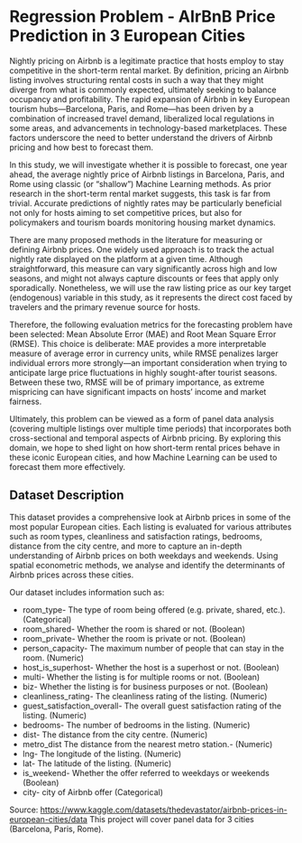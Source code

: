 # Regression Problem - AIrBnB Price Prediction in 3 European Cities

Nightly pricing on Airbnb is a legitimate practice that hosts employ to stay competitive in the short-term rental market. By definition, pricing an Airbnb listing involves structuring rental costs in such a way that they might diverge from what is commonly expected, ultimately seeking to balance occupancy and profitability. The rapid expansion of Airbnb in key European tourism hubs—Barcelona, Paris, and Rome—has been driven by a combination of increased travel demand, liberalized local regulations in some areas, and advancements in technology-based marketplaces. These factors underscore the need to better understand the drivers of Airbnb pricing and how best to forecast them.

In this study, we will investigate whether it is possible to forecast, one year ahead, the average nightly price of Airbnb listings in Barcelona, Paris, and Rome using classic (or “shallow”) Machine Learning methods. As prior research in the short-term rental market suggests, this task is far from trivial.  Accurate predictions of nightly rates may be particularly beneficial not only for hosts aiming to set competitive prices, but also for policymakers and tourism boards monitoring housing market dynamics.

There are many proposed methods in the literature for measuring or defining Airbnb prices. One widely used approach is to track the actual nightly rate displayed on the platform at a given time. Although straightforward, this measure can vary significantly across high and low seasons, and might not always capture discounts or fees that apply only sporadically. Nonetheless, we will use the raw listing price as our key target (endogenous) variable in this study, as it represents the direct cost faced by travelers and the primary revenue source for hosts.

Therefore, the following evaluation metrics for the forecasting problem have been selected: Mean Absolute Error (MAE) and Root Mean Square Error (RMSE). This choice is deliberate: MAE provides a more interpretable measure of average error in currency units, while RMSE penalizes larger individual errors more strongly—an important consideration when trying to anticipate large price fluctuations in highly sought-after tourist seasons. Between these two, RMSE will be of primary importance, as extreme mispricing can have significant impacts on hosts’ income and market fairness.

Ultimately, this problem can be viewed as a form of panel data analysis (covering multiple listings over multiple time periods) that incorporates both cross-sectional and temporal aspects of Airbnb pricing. By exploring this domain, we hope to shed light on how short-term rental prices behave in these iconic European cities, and how Machine Learning can be used to forecast them more effectively.

## Dataset Description

This dataset provides a comprehensive look at Airbnb prices in some of the most popular European cities. Each listing is evaluated for various attributes such as room types, cleanliness and satisfaction ratings, bedrooms, distance from the city centre, and more to capture an in-depth understanding of Airbnb prices on both weekdays and weekends. Using spatial econometric methods, we analyse and identify the determinants of Airbnb prices across these cities.

Our dataset includes information such as:
- room_type- The type of room being offered (e.g. private, shared, etc.). (Categorical)
- room_shared- Whether the room is shared or not. (Boolean)
- room_private- Whether the room is private or not. (Boolean)
- person_capacity- The maximum number of people that can stay in the room. (Numeric)
- host_is_superhost- Whether the host is a superhost or not. (Boolean)
- multi- Whether the listing is for multiple rooms or not. (Boolean)
- biz- Whether the listing is for business purposes or not. (Boolean)
- cleanliness_rating- The cleanliness rating of the listing. (Numeric)
- guest_satisfaction_overall- The overall guest satisfaction rating of the listing. (Numeric)
- bedrooms- The number of bedrooms in the listing. (Numeric)
- dist- The distance from the city centre. (Numeric)
- metro_dist	The distance from the nearest metro station.- (Numeric)
- lng- The longitude of the listing. (Numeric)
- lat- The latitude of the listing. (Numeric)
- is_weekend- Whether the offer referred to weekdays or weekends (Boolean)
- city- city of Airbnb offer (Categorical)

Source: https://www.kaggle.com/datasets/thedevastator/airbnb-prices-in-european-cities/data
This project will cover panel data for 3 cities (Barcelona, Paris, Rome).
